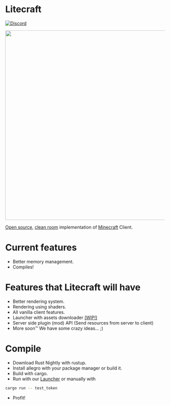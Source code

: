 # Litecraft
[![Discord](https://img.shields.io/discord/371055566480605184.svg)](https://discord.gg/qKjuDxx)

<img src="http://i.imgur.com/7u4Zyy1.png" width="600">

[Open source](https://en.wikipedia.org/wiki/Free_and_open-source_software), [clean room](https://en.wikipedia.org/wiki/Clean_room_design) implementation of [Minecraft](https://minecraft.net) Client.

# Current features
- Better memory management.
- Compiles!

# Features that Litecraft will have
- Better rendering system.
- Rendering using shaders.
- All vanilla client features.
- Launcher with assets downloader [(WIP!)](https://github.com/Litecrafty/Launcher)
- Server side plugin (mod) API (Send resources from server to client)
- More soon™ We have some crazy ideas... ;)

# Compile

 - Download Rust Nightly with rustup.
 - Install allegro with your package manager or build it.
 - Build with cargo.
 - Run with our [Launcher](https://github.com/Litecrafty/Launcher) or manually with
```bash
cargo run -- test_token
```
 - Profit!
